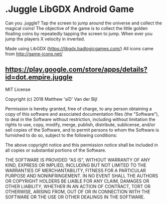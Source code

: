 # .Juggle LibGDX Android Game

Can you .juggle? Tap the screen to jump around the universe and collect the magical coins!
The objective of the game is to collect the little golden floating coins by repeatedly tapping the screen to jump. When ever you jump the players X velocity in inverted.


Made using LibGDX (https://libgdx.badlogicgames.com/)
All icons came from http://game-icons.net/

## https://play.google.com/store/apps/details?id=dot.empire.juggle

MIT License

Copyright (c) 2018 Matthew 'siD' Van der Bijl

Permission is hereby granted, free of charge, to any person obtaining a copy
of this software and associated documentation files (the "Software"), to deal
in the Software without restriction, including without limitation the rights
to use, copy, modify, merge, publish, distribute, sublicense, and/or sell
copies of the Software, and to permit persons to whom the Software is
furnished to do so, subject to the following conditions:

The above copyright notice and this permission notice shall be included in all
copies or substantial portions of the Software.

THE SOFTWARE IS PROVIDED "AS IS", WITHOUT WARRANTY OF ANY KIND, EXPRESS OR
IMPLIED, INCLUDING BUT NOT LIMITED TO THE WARRANTIES OF MERCHANTABILITY,
FITNESS FOR A PARTICULAR PURPOSE AND NONINFRINGEMENT. IN NO EVENT SHALL THE
AUTHORS OR COPYRIGHT HOLDERS BE LIABLE FOR ANY CLAIM, DAMAGES OR OTHER
LIABILITY, WHETHER IN AN ACTION OF CONTRACT, TORT OR OTHERWISE, ARISING FROM,
OUT OF OR IN CONNECTION WITH THE SOFTWARE OR THE USE OR OTHER DEALINGS IN THE
SOFTWARE.
